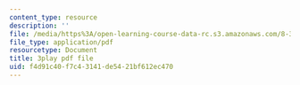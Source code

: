 ```yaml
---
content_type: resource
description: ''
file: /media/https%3A/open-learning-course-data-rc.s3.amazonaws.com/8-334-statistical-mechanics-ii-statistical-physics-of-fields-spring-2014/f4d91c40f7c43141de5421bf612ec470_iecno1uInk8.pdf
file_type: application/pdf
resourcetype: Document
title: 3play pdf file
uid: f4d91c40-f7c4-3141-de54-21bf612ec470
---
```

